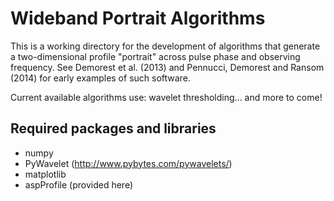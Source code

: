 Wideband Portrait Algorithms
============================

This is a working directory for the development of algorithms that 
generate a two-dimensional profile "portrait" across pulse phase and 
observing frequency. See Demorest et al. (2013) and Pennucci, Demorest 
and Ransom (2014) for early examples of such software.

Current available algorithms use: wavelet thresholding... and more to come!

## Required packages and libraries

 - numpy
 - PyWavelet (http://www.pybytes.com/pywavelets/)
 - matplotlib
 - aspProfile (provided here)
